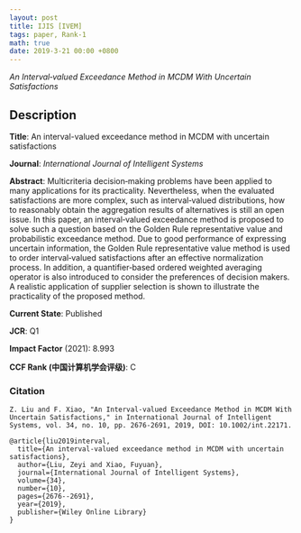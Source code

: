 ```yaml
---
layout: post
title: IJIS [IVEM]
tags: paper, Rank-1
math: true
date: 2019-3-21 00:00 +0800
---
```

*An Interval‐valued Exceedance Method in MCDM With Uncertain Satisfactions*

## Description

**Title**: An interval-valued exceedance method in MCDM with uncertain satisfactions

**Journal**: *International Journal of Intelligent Systems*

**Abstract**: Multicriteria decision‐making problems have been applied to many applications for its practicality. Nevertheless, when the evaluated satisfactions are more complex, such as interval‐valued distributions, how to reasonably obtain the aggregation results of alternatives is still an open issue. In this paper, an interval‐valued exceedance method is proposed to solve such a question based on the Golden Rule representative value and probabilistic exceedance method. Due to good performance of expressing uncertain information, the Golden Rule representative value method is used to order interval‐valued satisfactions after an effective normalization process. In addition, a quantifier‐based ordered weighted averaging operator is also introduced to consider the preferences of decision makers. A realistic application of supplier selection is shown to illustrate the practicality of the proposed method.

**Current State**: Published

**JCR**: Q1

**Impact Factor** (2021): 8.993

**CCF Rank (中国计算机学会评级)**: C


### Citation

```
Z. Liu and F. Xiao, "An Interval‐valued Exceedance Method in MCDM With Uncertain Satisfactions," in International Journal of Intelligent Systems, vol. 34, no. 10, pp. 2676-2691, 2019, DOI: 10.1002/int.22171.
```

```
@article{liu2019interval,
  title={An interval-valued exceedance method in MCDM with uncertain satisfactions},
  author={Liu, Zeyi and Xiao, Fuyuan},
  journal={International Journal of Intelligent Systems},
  volume={34},
  number={10},
  pages={2676--2691},
  year={2019},
  publisher={Wiley Online Library}
}
```
